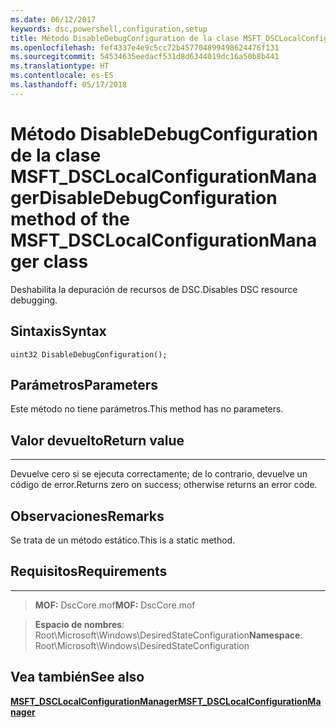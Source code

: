 ```yaml
---
ms.date: 06/12/2017
keywords: dsc,powershell,configuration,setup
title: Método DisableDebugConfiguration de la clase MSFT_DSCLocalConfigurationManager
ms.openlocfilehash: fef4337e4e9c5cc72b457704899498624476f131
ms.sourcegitcommit: 54534635eedacf531d8d6344019dc16a50b8b441
ms.translationtype: HT
ms.contentlocale: es-ES
ms.lasthandoff: 05/17/2018
---
```

# <a name="disabledebugconfiguration-method-of-the-msftdsclocalconfigurationmanager-class"></a><span data-ttu-id="aa651-103">Método DisableDebugConfiguration de la clase MSFT_DSCLocalConfigurationManager</span><span class="sxs-lookup"><span data-stu-id="aa651-103">DisableDebugConfiguration method of the MSFT_DSCLocalConfigurationManager class</span></span>

<span data-ttu-id="aa651-104">Deshabilita la depuración de recursos de DSC.</span><span class="sxs-lookup"><span data-stu-id="aa651-104">Disables DSC resource debugging.</span></span>

<a name="syntax"></a><span data-ttu-id="aa651-105">Sintaxis</span><span class="sxs-lookup"><span data-stu-id="aa651-105">Syntax</span></span>
------

```mof
uint32 DisableDebugConfiguration();
```

<a name="parameters"></a><span data-ttu-id="aa651-106">Parámetros</span><span class="sxs-lookup"><span data-stu-id="aa651-106">Parameters</span></span>
----------

<span data-ttu-id="aa651-107">Este método no tiene parámetros.</span><span class="sxs-lookup"><span data-stu-id="aa651-107">This method has no parameters.</span></span>

## <a name="return-value"></a><span data-ttu-id="aa651-108">Valor devuelto</span><span class="sxs-lookup"><span data-stu-id="aa651-108">Return value</span></span>
------------

<span data-ttu-id="aa651-109">Devuelve cero si se ejecuta correctamente; de lo contrario, devuelve un código de error.</span><span class="sxs-lookup"><span data-stu-id="aa651-109">Returns zero on success; otherwise returns an error code.</span></span>

## <a name="remarks"></a><span data-ttu-id="aa651-110">Observaciones</span><span class="sxs-lookup"><span data-stu-id="aa651-110">Remarks</span></span>

<span data-ttu-id="aa651-111">Se trata de un método estático.</span><span class="sxs-lookup"><span data-stu-id="aa651-111">This is a static method.</span></span>

## <a name="requirements"></a><span data-ttu-id="aa651-112">Requisitos</span><span class="sxs-lookup"><span data-stu-id="aa651-112">Requirements</span></span>
------------
><span data-ttu-id="aa651-113">**MOF:** DscCore.mof</span><span class="sxs-lookup"><span data-stu-id="aa651-113">**MOF:** DscCore.mof</span></span>

><span data-ttu-id="aa651-114">**Espacio de nombres**: Root\Microsoft\Windows\DesiredStateConfiguration</span><span class="sxs-lookup"><span data-stu-id="aa651-114">**Namespace**: Root\Microsoft\Windows\DesiredStateConfiguration</span></span>


## <a name="see-also"></a><span data-ttu-id="aa651-115">Vea también</span><span class="sxs-lookup"><span data-stu-id="aa651-115">See also</span></span>


[<span data-ttu-id="aa651-116">**MSFT_DSCLocalConfigurationManager**</span><span class="sxs-lookup"><span data-stu-id="aa651-116">**MSFT_DSCLocalConfigurationManager**</span></span>](msft-dsclocalconfigurationmanager.md)
